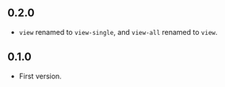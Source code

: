0.2.0
-----

* `view` renamed to `view-single`, and `view-all` renamed to `view`.

0.1.0
-----

* First version.
